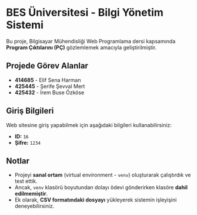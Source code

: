 # BES Üniversitesi - Bilgi Yönetim Sistemi

Bu proje, Bilgisayar Mühendisliği Web Programlama dersi kapsamında **Program Çıktılarını (PÇ)** gözlemlemek amacıyla geliştirilmiştir.

## Projede Görev Alanlar

- **414685** - Elif Sena Harman  
- **425445** - Şerife Şevval Mert  
- **425432** - İrem Buse Özköse  

## Giriş Bilgileri

Web sitesine giriş yapabilmek için aşağıdaki bilgileri kullanabilirsiniz:

- **ID:** `16`  
- **Şifre:** `1234`  

## Notlar

- Projeyi **sanal ortam** (virtual environment - `venv`) oluşturarak çalıştırdık ve test ettik.
- Ancak, `venv` klasörü boyutundan dolayı ödevi gönderirken klasöre **dahil edilmemiştir**.
- Ek olarak, **CSV formatındaki dosyayı** yükleyerek sistemin işleyişini deneyebilirsiniz.
